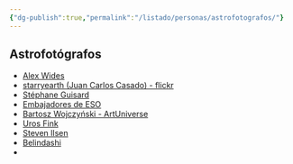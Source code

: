 ```yaml
---
{"dg-publish":true,"permalink":"/listado/personas/astrofotografos/"}
---
```



## Astrofotógrafos

- [Alex Wides](https://alexwides.com/)
- [starryearth (Juan Carlos Casado) - flickr](https://www.flickr.com/photos/starryearth)
- [Stéphane Guisard]()
- [Embajadores de ESO](https://www.eso.org/public/outreach/partnerships/photo-ambassadors/)
- [Bartosz Wojczyński - ArtUniverse](https://artuniverse.eu/)
- [Uros Fink](https://www.instagram.com/urosfink/)
- [Steven Ilsen](https://stevenilsen.no/)
- [Belindashi](https://belindashi.com/)
- 
